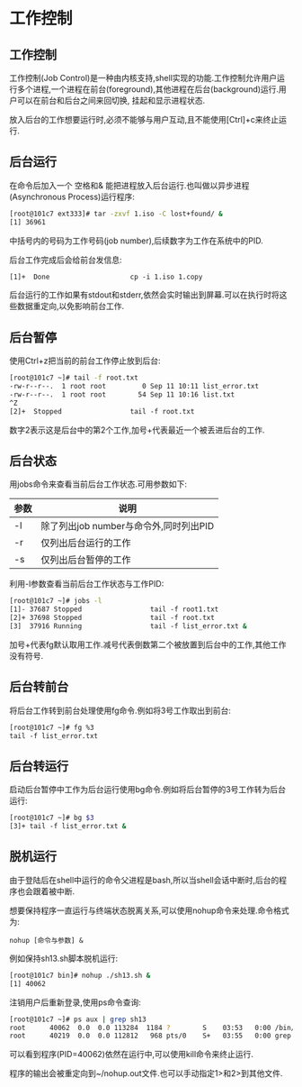 # 工作控制

## 工作控制

工作控制(Job Control)是一种由内核支持,shell实现的功能.工作控制允许用户运行多个进程,一个进程在前台(foreground),其他进程在后台(background)运行.用户可以在前台和后台之间来回切换, 挂起和显示进程状态.

放入后台的工作想要运行时,必须不能够与用户互动,且不能使用[Ctrl]+c来终止运行.



## 后台运行

在命令后加入一个 空格和& 能把进程放入后台运行.也叫做以异步进程(Asynchronous Process)运行程序:

```sh
[root@101c7 ext333]# tar -zxvf 1.iso -C lost+found/ &
[1] 36961
```

中括号内的号码为工作号码(job number),后续数字为工作在系统中的PID.

后台工作完成后会给前台发信息:

```sh
[1]+  Done                    cp -i 1.iso 1.copy
```

后台运行的工作如果有stdout和stderr,依然会实时输出到屏幕.可以在执行时将这些数据重定向,以免影响前台工作.



## 后台暂停

使用Ctrl+z把当前的前台工作停止放到后台:

```sh
[root@101c7 ~]# tail -f root.txt 
-rw-r--r--.  1 root root         0 Sep 11 10:11 list_error.txt
-rw-r--r--.  1 root root        54 Sep 11 10:16 list.txt
^Z
[2]+  Stopped                 tail -f root.txt
```

数字2表示这是后台中的第2个工作,加号+代表最近一个被丢进后台的工作.



## 后台状态

用jobs命令来查看当前后台工作状态.可用参数如下:

| 参数 | 说明                                   |
| ---- | -------------------------------------- |
| -l   | 除了列出job number与命令外,同时列出PID |
| -r   | 仅列出后台运行的工作                   |
| -s   | 仅列出后台暂停的工作                   |

利用-l参数查看当前后台工作状态与工作PID:

```sh
[root@101c7 ~]# jobs -l
[1]- 37687 Stopped                 tail -f root1.txt
[2]+ 37698 Stopped                 tail -f root.txt
[3]  37916 Running                 tail -f list_error.txt &
```

加号+代表fg默认取用工作.减号代表倒数第二个被放置到后台中的工作,其他工作没有符号.



## 后台转前台

将后台工作转到前台处理使用fg命令.例如将3号工作取出到前台:

```sh
[root@101c7 ~]# fg %3
tail -f list_error.txt
```



## 后台转运行

启动后台暂停中工作为后台运行使用bg命令.例如将后台暂停的3号工作转为后台运行:

```sh
[root@101c7 ~]# bg $3
[3]+ tail -f list_error.txt &
```



## 脱机运行

由于登陆后在shell中运行的命令父进程是bash,所以当shell会话中断时,后台的程序也会跟着被中断.

想要保持程序一直运行与终端状态脱离关系,可以使用nohup命令来处理.命令格式为:

`nohup [命令与参数] &`

例如保持sh13.sh脚本脱机运行:

```sh
[root@101c7 bin]# nohup ./sh13.sh &
[1] 40062
```

注销用户后重新登录,使用ps命令查询:

```sh
[root@101c7 ~]# ps aux | grep sh13
root      40062  0.0  0.0 113284  1184 ?        S    03:53   0:00 /bin/bash ./sh13.sh
root      40219  0.0  0.0 112812   968 pts/0    S+   03:55   0:00 grep --color=auto sh13
```

可以看到程序(PID=40062)依然在运行中,可以使用kill命令来终止运行.

程序的输出会被重定向到~/nohup.out文件.也可以手动指定1>和2>到其他文件.

 